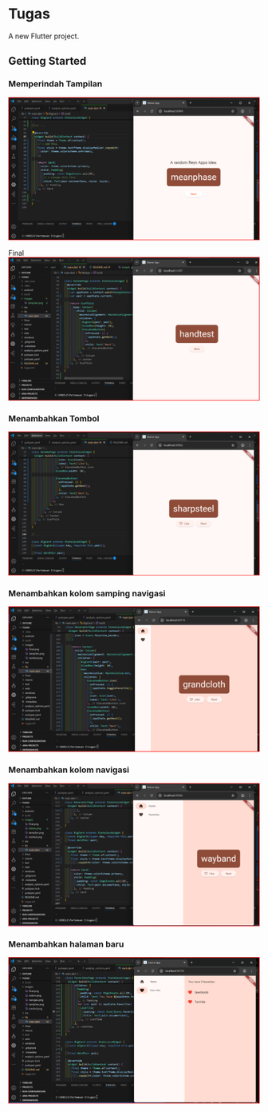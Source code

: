 # Tugas

A new Flutter project.

## Getting Started

### Memperindah Tampilan
![screenshot](images/tampilan.png)

Final 
![screenshot](images/final.png)

### Menambahkan Tombol
![screenshot](images/tombol.png)

### Menambahkan kolom samping navigasi
![screenshot](images/kolom.png)

### Menambahkan kolom navigasi
![screenshot](images/navigasi.png)

### Menambahkan halaman baru
![screenshot](images/newpage.png)